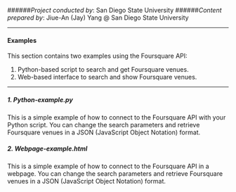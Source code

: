 ######*Project conducted by*: San Diego State University
######*Content prepared by*: Jiue-An (Jay) Yang @ San Diego State University

---

#### Examples
This section contains two examples using the Foursquare API:
1. Python-based script to search and get Foursquare venues.
2. Web-based interface to search and show Foursquare venues.

---

##### 1. _Python-example.py_
This is a simple example of how to connect to the Foursquare API with your Python script. You can change the search parameters and retrieve Foursquare venues in a JSON (JavaScript Object Notation) format.

##### 2. _Webpage-example.html_
This is a simple example of how to connect to the Foursquare API in a webpage. You can change the search parameters and retrieve Foursquare venues in a JSON (JavaScript Object Notation) format.
  
